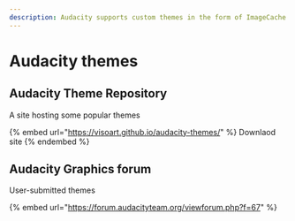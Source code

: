 ```yaml
---
description: Audacity supports custom themes in the form of ImageCache.png files.
---
```


# Audacity themes

## Audacity Theme Repository

A site hosting some popular themes

{% embed url="https://visoart.github.io/audacity-themes/" %}
Downlaod site
{% endembed %}

## Audacity Graphics forum

User-submitted themes

{% embed url="https://forum.audacityteam.org/viewforum.php?f=67" %}
